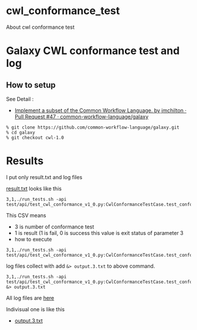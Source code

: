 # cwl_conformance_test
About cwl conformance test

# Galaxy CWL conformance test and log

## How to setup

See Detail :

* [Implement a subset of the Common Workflow Language\. by jmchilton · Pull Request \#47 · common\-workflow\-language/galaxy](https://github.com/common-workflow-language/galaxy/pull/47)

```
% git clone https://github.com/common-workflow-language/galaxy.git
% cd galaxy
% git checkout cwl-1.0
```

# Results

I put only result.txt and log files

[result.txt](https://github.com/manabuishii/cwl_conformance_test/blob/master/galaxy/result.txt) looks like this

```
3,1,./run_tests.sh -api test/api/test_cwl_conformance_v1_0.py:CwlConformanceTestCase.test_conformance_v1_0_3
```

This CSV means 
* 3 is number of conformance test
* 1 is result (1 is fail, 0 is success this value is exit status of parameter 3
* how to execute

```
3,1,./run_tests.sh -api test/api/test_cwl_conformance_v1_0.py:CwlConformanceTestCase.test_conformance_v1_0_3
```

log files collect with add `&> output.3.txt` to above command.

```
3,1,./run_tests.sh -api test/api/test_cwl_conformance_v1_0.py:CwlConformanceTestCase.test_conformance_v1_0_3 &> output.3.txt
```

All log files are [here](https://github.com/manabuishii/cwl_conformance_test/tree/master/galaxy/log)

Indivisual one is like this

* [output.3.txt](https://github.com/manabuishii/cwl_conformance_test/blob/master/galaxy/log/output.3.txt) 



